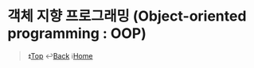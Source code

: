 # 객체 지향 프로그래밍 (Object-oriented programming : OOP)

> :arrow_double_up:[Top](#함수형-인터페이스-(Functional-Interface))    :leftwards_arrow_with_hook:[Back](https://github.com/Dev-Kay/My-Document/tree/main/JAVA)    :information_source:[Home](https://github.com/Dev-Kay/My-Document)
